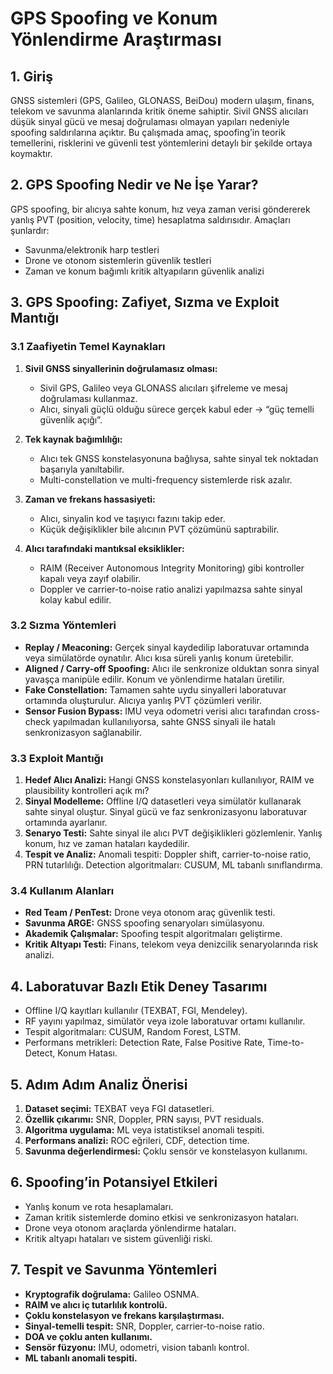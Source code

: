 # GPS Spoofing ve Konum Yönlendirme Araştırması
## 1. Giriş
GNSS sistemleri (GPS, Galileo, GLONASS, BeiDou) modern ulaşım, finans, telekom ve savunma alanlarında kritik öneme sahiptir. Sivil GNSS alıcıları düşük sinyal gücü ve mesaj doğrulaması olmayan yapıları nedeniyle spoofing saldırılarına açıktır. Bu çalışmada amaç, spoofing’in teorik temellerini, risklerini ve güvenli test yöntemlerini detaylı bir şekilde ortaya koymaktır.

## 2. GPS Spoofing Nedir ve Ne İşe Yarar?
GPS spoofing, bir alıcıya sahte konum, hız veya zaman verisi göndererek yanlış PVT (position, velocity, time) hesaplatma saldırısıdır. Amaçları şunlardır:
- Savunma/elektronik harp testleri
- Drone ve otonom sistemlerin güvenlik testleri
- Zaman ve konum bağımlı kritik altyapıların güvenlik analizi

## 3. GPS Spoofing: Zafiyet, Sızma ve Exploit Mantığı

### 3.1 Zaafiyetin Temel Kaynakları
1. **Sivil GNSS sinyallerinin doğrulamasız olması:**
   - Sivil GPS, Galileo veya GLONASS alıcıları şifreleme ve mesaj doğrulaması kullanmaz.
   - Alıcı, sinyali güçlü olduğu sürece gerçek kabul eder → “güç temelli güvenlik açığı”.

2. **Tek kaynak bağımlılığı:**
   - Alıcı tek GNSS konstelasyonuna bağlıysa, sahte sinyal tek noktadan başarıyla yanıltabilir.
   - Multi-constellation ve multi-frequency sistemlerde risk azalır.

3. **Zaman ve frekans hassasiyeti:**
   - Alıcı, sinyalin kod ve taşıyıcı fazını takip eder.
   - Küçük değişiklikler bile alıcının PVT çözümünü saptırabilir.

4. **Alıcı tarafındaki mantıksal eksiklikler:**
   - RAIM (Receiver Autonomous Integrity Monitoring) gibi kontroller kapalı veya zayıf olabilir.
   - Doppler ve carrier-to-noise ratio analizi yapılmazsa sahte sinyal kolay kabul edilir.

### 3.2 Sızma Yöntemleri
- **Replay / Meaconing:** Gerçek sinyal kaydedilip laboratuvar ortamında veya simülatörde oynatılır. Alıcı kısa süreli yanlış konum üretebilir.
- **Aligned / Carry-off Spoofing:** Alıcı ile senkronize olduktan sonra sinyal yavaşça manipüle edilir. Konum ve yönlendirme hataları üretilir.
- **Fake Constellation:** Tamamen sahte uydu sinyalleri laboratuvar ortamında oluşturulur. Alıcıya yanlış PVT çözümleri verilir.
- **Sensor Fusion Bypass:** IMU veya odometri verisi alıcı tarafından cross-check yapılmadan kullanılıyorsa, sahte GNSS sinyali ile hatalı senkronizasyon sağlanabilir.

### 3.3 Exploit Mantığı
1. **Hedef Alıcı Analizi:** Hangi GNSS konstelasyonları kullanılıyor, RAIM ve plausibility kontrolleri açık mı?
2. **Sinyal Modelleme:** Offline I/Q datasetleri veya simülatör kullanarak sahte sinyal oluştur. Sinyal gücü ve faz senkronizasyonu laboratuvar ortamında ayarlanır.
3. **Senaryo Testi:** Sahte sinyal ile alıcı PVT değişiklikleri gözlemlenir. Yanlış konum, hız ve zaman hataları kaydedilir.
4. **Tespit ve Analiz:** Anomali tespiti: Doppler shift, carrier-to-noise ratio, PRN tutarlılığı. Detection algoritmaları: CUSUM, ML tabanlı sınıflandırma.

### 3.4 Kullanım Alanları
- **Red Team / PenTest:** Drone veya otonom araç güvenlik testi.
- **Savunma ARGE:** GNSS spoofing senaryoları simülasyonu.
- **Akademik Çalışmalar:** Spoofing tespit algoritmaları geliştirme.
- **Kritik Altyapı Testi:** Finans, telekom veya denizcilik senaryolarında risk analizi.

## 4. Laboratuvar Bazlı Etik Deney Tasarımı
- Offline I/Q kayıtları kullanılır (TEXBAT, FGI, Mendeley).
- RF yayını yapılmaz, simülatör veya izole laboratuvar ortamı kullanılır.
- Tespit algoritmaları: CUSUM, Random Forest, LSTM.
- Performans metrikleri: Detection Rate, False Positive Rate, Time-to-Detect, Konum Hatası.

## 5. Adım Adım Analiz Önerisi
1. **Dataset seçimi:** TEXBAT veya FGI datasetleri.
2. **Özellik çıkarımı:** SNR, Doppler, PRN sayısı, PVT residuals.
3. **Algoritma uygulama:** ML veya istatistiksel anomali tespiti.
4. **Performans analizi:** ROC eğrileri, CDF, detection time.
5. **Savunma değerlendirmesi:** Çoklu sensör ve konstelasyon kullanımı.

## 6. Spoofing’in Potansiyel Etkileri
- Yanlış konum ve rota hesaplamaları.
- Zaman kritik sistemlerde domino etkisi ve senkronizasyon hataları.
- Drone veya otonom araçlarda yönlendirme hataları.
- Kritik altyapı hataları ve sistem güvenliği riski.

## 7. Tespit ve Savunma Yöntemleri
- **Kryptografik doğrulama:** Galileo OSNMA.
- **RAIM ve alıcı iç tutarlılık kontrolü.**
- **Çoklu konstelasyon ve frekans karşılaştırması.**
- **Sinyal-temelli tespit:** SNR, Doppler, carrier-to-noise ratio.
- **DOA ve çoklu anten kullanımı.**
- **Sensör füzyonu:** IMU, odometri, vision tabanlı kontrol.
- **ML tabanlı anomali tespiti.**
